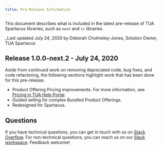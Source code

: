```yaml
---
title: Pre-Release Information
---
```


This document describes what is included in the latest pre-release of TUA Spartacus libraries, such as `next` and `rc` libraries.

_Last updated July 24, 2020 by Deborah Cholmeley-Jones, Solution Owner, TUA Spartacus

## Release 1.0.0-next.2 - July 24, 2020

Aside from continued work on removing deprecated code, bug fixes, and code refactoring, the following sections highlight work that has been done for this pre-release.

- Product Offering Pricing improvements. For more information, see [Pricing in TUA Help Portal](https://help.sap.com/viewer/32f0086927f44c9ab1199f1dab8833cd/2007/en-US/ad4430d10fc3477096752d83f935faf9.html).
- Guided selling for complex Bundled Product Offerings.
- Redesigned for Spartacus.

## Questions

If you have technical questions, you can get in touch with us on [Stack Overflow](https://stackoverflow.com/questions/tagged/spartacus-storefront). For non-technical questions, you can reach us on our [Slack workspace](https://join.slack.com/t/spartacus-storefront/shared_invite/enQtNDM1OTI3OTMwNjU5LTg1NGVjZmFkZjQzODc1MzFhMjc3OTZmMzIzYzg0YjMwODJiY2YxYjA5MTE5NjVmN2E5NjMxNjEzMGNlMDRjMjU). Feedback welcome!
